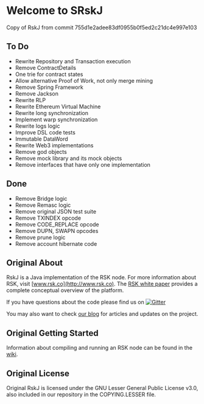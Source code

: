 # Welcome to SRskJ

Copy of RskJ from commit 755d1e2adee83df0955b0f5ed2c21dc4e997e103 

## To Do

- Rewrite Repository and Transaction execution
- Remove ContractDetails
- One trie for contract states
- Allow alternative Proof of Work, not only merge mining
- Remove Spring Framework
- Remove Jackson
- Rewrite RLP
- Rewrite Ethereum Virtual Machine
- Rewrite long synchronization
- Implement warp synchronization
- Rewrite logs logic
- Improve DSL code tests
- Immutable DataWord
- Rewrite Web3 implementations
- Remove god objects
- Remove mock library and its mock objects
- Remove interfaces that have only one implementation

## Done

- Remove Bridge logic
- Remove Remasc logic
- Remove original JSON test suite
- Remove TXINDEX opcode
- Remove CODE_REPLACE opcode
- Remove DUPN, SWAPN opcodes
- Remove prune logic
- Remove account hibernate code

## Original About

RskJ is a Java implementation of the RSK node. For more information about RSK, visit [www.rsk.co](http://www.rsk.co). The [RSK white paper](https://uploads.strikinglycdn.com/files/90847694-70f0-4668-ba7f-dd0c6b0b00a1/RootstockWhitePaperv9-Overview.pdf) provides a complete conceptual overview of the platform.

If you have questions about the code please find us on [![Gitter](https://badges.gitter.im/rsksmart/rskj.svg)](https://gitter.im/rsksmart/rskj?utm_source=badge&utm_medium=badge&utm_campaign=pr-badge)

You may also want to check [our blog](http://media.rsk.co) for articles and updates on the project.


## Original Getting Started
Information about compiling and running an RSK node can be found in the [wiki](https://github.com/rsksmart/rskj/wiki).

## Original License
Original RskJ is licensed under the GNU Lesser General Public License v3.0, also included in our repository in the COPYING.LESSER file.

